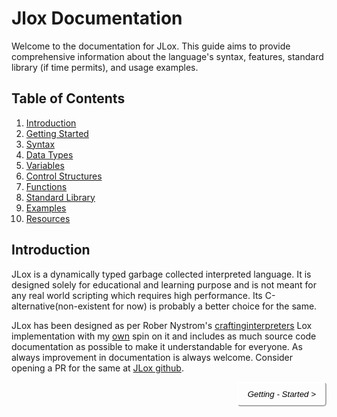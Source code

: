 # Jlox Documentation

Welcome to the documentation for JLox. This guide aims to provide comprehensive information about the language's syntax, features, standard library (if time permits), and usage examples.

## Table of Contents

1. [Introduction](#introduction)
2. [Getting Started](#getting-started)
3. [Syntax](#syntax)
4. [Data Types](#data-types)
5. [Variables](#variables)
6. [Control Structures](#control-structures)
7. [Functions](#functions)
8. [Standard Library](#standard-library)
9. [Examples](#examples)
10. [Resources](#resources)

## Introduction

JLox is a dynamically typed garbage collected interpreted language. It is designed solely for educational and learning purpose and is not meant for any real world scripting which requires high performance. Its C-alternative(non-existent for now) is probably a better choice for the same.

JLox has been designed as per Rober Nystrom's [craftinginterpreters](https://www.craftinginterpreters.com) Lox implementation with my [own](https://github.com/RougherO) spin on it and includes as much source code documentation as possible to make it understandable for everyone. As always improvement in documentation is always welcome. Consider opening a PR for the same at [JLox github](https://github.com/RougherO/JLox).

<a href="./getting-started.md" style="color: white"><button style="float: right; background: none; min-height: 30px; border-radius: 5px; border-color: white; padding: 10px 15px"><i> Getting - Started > </i></button></a>
